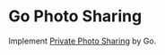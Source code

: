 Go Photo Sharing
================

Implement [Private Photo Sharing](https://github.com/ww24/private-photo-sharing) by Go.
